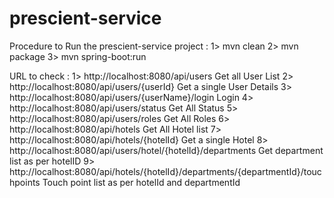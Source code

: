 prescient-service
=================
Procedure to Run the prescient-service project :
1> mvn clean
2> mvn package
3> mvn spring-boot:run

URL to check :
1>  http://localhost:8080/api/users
    Get all User List
2>  http://localhost:8080/api/users/{userId}
    Get a single User Details
3> http://localhost:8080/api/users/{userName}/login
    Login
4>  http://localhost:8080/api/users/status
    Get All Status
5>  http://localhost:8080/api/users/roles
    Get All Roles
6>  http://localhost:8080/api/hotels
    Get All Hotel list
7>  http://localhost:8080/api/hotels/{hotelId}
    Get a single Hotel
8>  http://localhost:8080/api/users/hotel/{hotelId}/departments
    Get department list as per hotelID
9>  http://localhost:8080/api/hotels/{hotelId}/departments/{departmentId}/touchpoints
    Touch point list as per hotelId and departmentId
